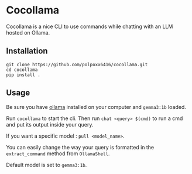 # Cocollama

Cocollama is a nice CLI to use commands while chatting with an LLM hosted on Ollama. 


## Installation

```shell
git clone https://github.com/polpoxx6416/cocollama.git
cd cocollama
pip install .
```

## Usage

Be sure you have [ollama](https://ollama.com) installed on your computer and `gemma3:1b` loaded. 

Run `cocollama` to start the cli. Then run `chat <query> $(cmd)` to run a cmd and put its output inside your query.

If you want a specific model : `pull <model_name>`. 

You can easily change the way your query is formatted in the `extract_command` method from `OllamaShell`.

Default model is set to `gemma3:1b`.